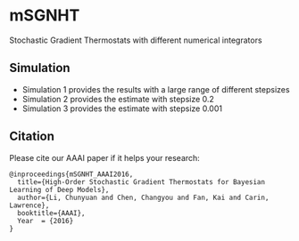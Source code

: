 # mSGNHT
Stochastic Gradient Thermostats with different numerical integrators

## Simulation
- Simulation 1 provides the results with a large range of different stepsizes
- Simulation 2 provides the estimate with stepsize 0.2 
- Simulation 3 provides the estimate with stepsize 0.001



## Citation
Please cite our AAAI paper if it helps your research:

	@inproceedings{mSGNHT_AAAI2016,
	  title={High-Order Stochastic Gradient Thermostats for Bayesian Learning of Deep Models},
	  author={Li, Chunyuan and Chen, Changyou and Fan, Kai and Carin, Lawrence},
	  booktitle={AAAI},
	  Year  = {2016}
	}
	

